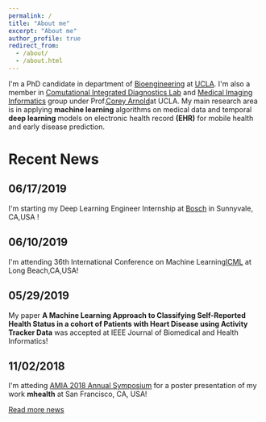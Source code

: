 ```yaml
---
permalink: /
title: "About me"
excerpt: "About me"
author_profile: true
redirect_from: 
  - /about/
  - /about.html
---
```


I'm a PhD candidate in department of [Bioengineering](https://www.bioeng.ucla.edu/?_ga=2.70414742.725917628.1559583855-1489255467.1478714198) at [UCLA](http://www.ucla.edu). I'm also a member in [Comutational Integrated Diagnostics Lab](https://cid.dgsom.ucla.edu/pages/) and [Medical Imaging Informatics](https://www.mii.ucla.edu) group under Prof.[Corey Arnold](https://www.mii.ucla.edu/people/cwarnold/)at UCLA. My main research area is in applying **machine learning** algorithms on medical data and temporal **deep learning** models on electronic health record **(EHR)** for mobile health and early disease prediction. 

Recent News
======
## 06/17/2019
I'm starting my Deep Learning Engineer Internship at [Bosch](https://www.bosch.us) in Sunnyvale, CA,USA !

## 06/10/2019
I'm attending 36th International Conference on Machine Learning[ICML](https://icml.cc) at Long Beach,CA,USA!

## 05/29/2019
My paper **A Machine Learning Approach to Classifying Self-Reported Health Status in a cohort of Patients with Heart Disease using Activity Tracker Data**  was accepted at IEEE Journal of Biomedical and Health Informatics!

## 11/02/2018  
I'm atteding [AMIA 2018 Annual Symposium](https://www.amia.org/amia2018) for a poster presentation of my work **mhealth** at San Francisco, CA, USA! 

[Read more news](https://mmistakes.github.io/minimal-mistakes/docs/configuration/) 
